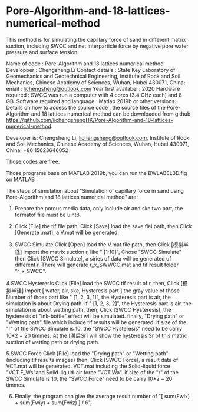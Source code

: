 # Pore-Algorithm-and-18-lattices-numerical-method

This method is for simulating the capillary force of sand in different matrix suction, including SWCC and net interparticle force by negative pore water pressure and surface tension.

Name of code : Pore-Algorithm and 18 lattices numerical method
Developper : Chengsheng Li
Contact details : State Key Laboratory of Geomechanics and Geotechnical Engineering, Institute of Rock and Soil Mechanics, Chinese Academy of Sciences, Wuhan, Hubei 430071, China; 
email : lichengsheng@outlook.com
Year first availabel : 2020
Hardware required : SWCC was run a computer with 4 cores (3.4 GHz each) and 8 GB.
Software required and language : Matlab 2019b or other versions.
Details on how to access the source code : the source files of the Pore-Algorithm and 18 lattices numerical method can be downloaded from github https://github.com/lichengshengHK/Pore-Algorithm-and-18-lattices-numerical-method.

Developer is: Chengsheng Li, lichengsheng@outlook.com,
Institute of Rock and Soil Mechanics, Chinese Academy of Sciences, Wuhan, 
Hubei 430071, China;
+86 15623646052 

Those codes are free.

Those programs base on MATLAB 2019b, you can run the BWLABEL3D.fig on 
MATLAB

The steps of simulation about "Simulation of capillary force in sand using Pore-Algorithm and 18 lattices numerical method"
are:

1. Prepare the porous media data, only include air and ske two part, the formatof file must be uint8.

2. Click [File] the tif file path, Click [Save] load the save fiel path,
   then Click [Generate .mat], a V.mat will be generated.

3. SWCC Simulate
   Click [Open] load the V.mat file path, 
   then Click [模拟半径] import the matrix suction r, like " [1:10]",
   Chose "SWCC Simulate"
   then Click [SWCC Simulate], a siries of data will be generated of different r.
   There will generate r_x_SWWCC.mat and tif result folder "r_x_SWCC".

4.SWCC Hysteresis
   Click [File] load the SWCC tif result of r, 
   then, Click [模拟半径] import [ water, air, ske, Hysteresis part ] the gray value of those Number of thoes part
   like " [1, 2, 3, 1]", the Hysteresis part is air, the simulation is about Drying path,
   if " [1, 2, 3, 2]", the Hysteresis part is air, the simulation is about wetting path,
   then, Click [SWCC Hysteresis], the hysteresis of "ink-bottle" effect will be simulated.
   finally, "Drying path" or "Wetting path" file which include tif results will be generated.
   if size of the "r" of the SWCC Simulate is 10, the "SWCC Hysteresis" need to be carry 10*2 = 20 timmes.
   At the [滞后Sr] will show the hysteresis Sr of this matric suction of wetting path or drying path.

5.SWCC Force
   Click [File] load the "Drying path" or "Wetting path" (including tif results images)
   then, Click [SWCC Force], a result data of VCT.mat will be generated.
   VCT.mat including the Solid-liquid force "VCT.F_Ws"and Solid-liquid-air force "VCT.Wa".
   if size of the "r" of the SWCC Simulate is 10, the "SWCC Force" need to be carry 10*2 = 20 timmes.
  
6. Finally, the program can give the average result number of "[ sum(Fwix) + sum(Fwiy) + sum(Fwiz) ] / 6", 
 



